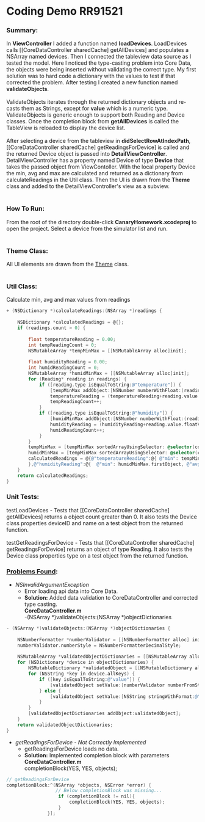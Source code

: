 # Coding Demo RR91521
### Summary:

In **ViewController** I added a function named **loadDevices**. LoadDevices calls [[CoreDataController sharedCache] getAllDevices] and populates a NSArray named devices.  Then I connected the tableview data source as I tested the model.  Here I noticed the type-casting problem into Core Data, the objects were being inserted without validating the correct type.  My first solution was to hard code a dictionary with the values to test if that corrected the problem. After testing I created a new function named **validateObjects**.  <br/><br/>ValidateObjects iterates through the returned dictionary objects and re-casts them as Strings, except for **value** which is a numeric type.  ValidateObjects is generic enough to support both Reading and Device classes.  Once the completion block from **getAllDevices** is called the TableView is reloaded to display the device list. 
<br/>
<br/>
After selecting a device from the tableview in **didSelectRowAtIndexPath**, [[CoreDataController sharedCache] getReadingsForDevice] is called and the returned Device object is passed into **DetailViewController**.  DetailViewController has a property named Device of type **Device** that takes the passed object from ViewContoller.  With the local property Device the min, avg and max are calculated and returned as a dictionary from calculateReadings in the Util class. Then the UI is drawn from the **Theme** class and added to the DetailViewController's view as a subview.
<br/>
<br/>
### How To Run:
From the root of the directory double-click **CanaryHomework.xcodeproj** to open the project.  Select a device from the simulator list and run.
<br/>
<br/>
### Theme Class:
All UI elements are drawn from the [Theme](#https://github.com/ruizrica/Coding-Demo-RR91521/tree/master/CanaryHomework/Theme) class.
<br/>
<br/>
### Util Class:
Calculate min, avg and max values from readings
```Objective-C 
+ (NSDictionary *)calculateReadings:(NSArray *)readings {
    
    NSDictionary *calculatedReadings = @{};
    if (readings.count > 0) {
        
        float temperatureReading = 0.00;
        int tempReadingCount = 0;
        NSMutableArray *tempMinMax = [[NSMutableArray alloc]init];
        
        float humidityReading = 0.00;
        int humidReadingCount = 0;
        NSMutableArray *humidMinMax = [[NSMutableArray alloc]init];
        for (Reading* reading in readings) {
            if ([reading.type isEqualToString:@"temperature"]) {
                [tempMinMax addObject:[NSNumber numberWithFloat:(reading.value.floatValue)]];
                temperatureReading = (temperatureReading+reading.value.floatValue);
                tempReadingCount++;
            }
            if ([reading.type isEqualToString:@"humidity"]) {
                [humidMinMax addObject:[NSNumber numberWithFloat:(reading.value.floatValue)]];
                humidityReading = (humidityReading+reading.value.floatValue);
                humidReadingCount++;
            }
        }
        tempMinMax = [tempMinMax sortedArrayUsingSelector: @selector(compare:)].mutableCopy;
        humidMinMax = [tempMinMax sortedArrayUsingSelector: @selector(compare:)].mutableCopy;
        calculatedReadings = @{@"temperatureReading":@{ @"min": tempMinMax.firstObject, @"avg":[NSNumber numberWithFloat:(temperatureReading/tempReadingCount)], @"max":tempMinMax.lastObject,
        },@"humidityReading":@{  @"min": humidMinMax.firstObject, @"avg":[NSNumber numberWithFloat:(humidityReading/humidReadingCount)], @"max":humidMinMax.lastObject }};
    }
    return calculatedReadings;
}
```

### Unit Tests:
testLoadDevices - Tests that [[CoreDataController sharedCache] getAllDevices] returns a object count greater than 0. It also tests the Device class properties deviceID and name on a test object from the returned function.
<br/>
<br/>
testGetReadingsForDevice - Tests that [[CoreDataController sharedCache] getReadingsForDevice] returns an object of type Reading. It also tests the Device class properties type on a test object from the returned function.

### [Problems Found](#Problems):
* *NSInvalidArgumentException*
  * Error loading api data into Core Data. 
  * **Solution:** Added data validation to CoreDataController and corrected type casting.<br/>
    **CoreDataController.m**<br/>
    -(NSArray *)validateObjects:(NSArray *)objectDictionaries
    
```Objective-C 
- (NSArray *)validateObjects:(NSArray *)objectDictionaries {
    
    NSNumberFormatter *numberValidator = [[NSNumberFormatter alloc] init];
    numberValidator.numberStyle = NSNumberFormatterDecimalStyle;
    
    NSMutableArray *validatedObjectDictionaries = [[NSMutableArray alloc]init];
    for (NSDictionary *device in objectDictionaries) {
        NSMutableDictionary *validatedObject = [[NSMutableDictionary alloc]init];
        for (NSString *key in device.allKeys) {
            if ([key isEqualToString:@"value"]) {
                [validatedObject setValue:[numberValidator numberFromString:[NSString stringWithFormat:@"%@",device[key]]] forKey:[NSString stringWithFormat:@"%@",key]];
            } else {
                [validatedObject setValue:[NSString stringWithFormat:@"%@",device[key]] forKey:[NSString stringWithFormat:@"%@",key]];
            }
        }
        [validatedObjectDictionaries addObject:validatedObject];
    }
    return validatedObjectDictionaries;
}

```` 

    
* *getReadingsForDevice - Not Correctly Implemented*
  * getReadingsForDevice loads no data.
  * **Solution:** Implemented completion block with parameters<br/>
    **CoreDataController.m**<br/>
    completionBlock(YES, YES, objects);
    
 ```Objective-C 
 // getReadingsForDevice
completionBlock:^(NSArray *objects, NSError *error) {
                   // Below completionBlock was missing...
                    if (completionBlock != nil){
                        completionBlock(YES, YES, objects);
                    }
                }];

```` 

